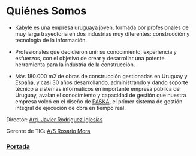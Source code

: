 # Quiénes Somos

* [Kabyle](./README.md) es una empresa uruguaya joven, formada por profesionales de muy larga trayectoria en dos industrias muy diferentes: construcción y tecnología de la información.

* Profesionales que decidieron unir su conocimiento, experiencia y esfuerzos, con el objetivo de crear y desarrollar una potente herramienta para la industria de la construcción.

* Más 180.000 m2 de obras de construcción gestionadas en Uruguay y España, y casi 30 años desarrollando, administrando y dando soporte técnico a sistemas informáticos en importante empresa pública de Uruguay, avalan el conocimiento y capacidad de gestión que nuestra empresa volcó en el diseño de [PASKA](./Paska.md), el primer sistema de gestión integral de ejecución de obra en tiempo real.


Director: [Arq. Javier Rodriguez Iglesias](./CVJavier.md)

Gerente de TIC: [A/S Rosario Mora](./CVRosario.md)


### [Portada](./README.md)
